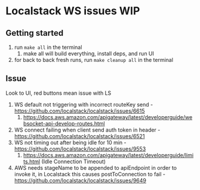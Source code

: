 # Localstack WS issues WIP

## Getting started
1) run `make all` in the terminal 
   1) make all will build everything, install deps, and run UI
2) for back to back fresh runs, run `make cleanup all` in the terminal

## Issue
Look to UI, red buttons mean issue with LS
1) WS default not triggering with incorrect routeKey send - https://github.com/localstack/localstack/issues/6615
   1) https://docs.aws.amazon.com/apigateway/latest/developerguide/websocket-api-develop-routes.html
2) WS connect failing when client send auth token in header - https://github.com/localstack/localstack/issues/6521
3) WS not timing out after being idle for 10 min - https://github.com/localstack/localstack/issues/9553
   1) https://docs.aws.amazon.com/apigateway/latest/developerguide/limits.html (Idle Connection Timeout)
4) AWS needs stageName to be appended to apiEndpoint in order to invoke it, in Localstack this causes postToConnection to fail - https://github.com/localstack/localstack/issues/9649